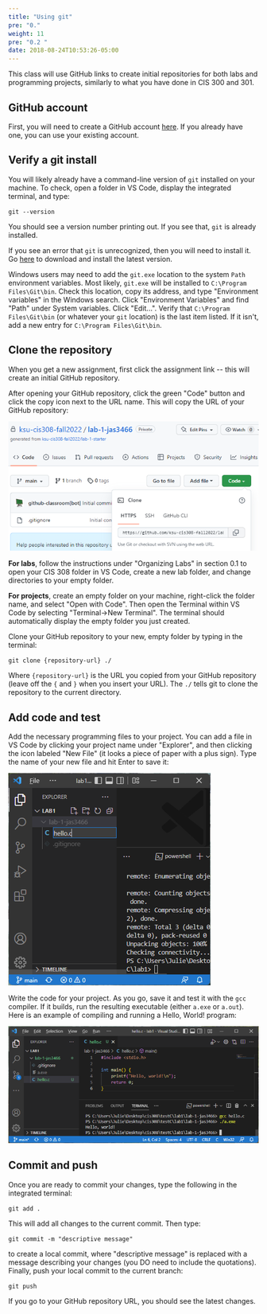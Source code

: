 ```yaml
---
title: "Using git"
pre: "0."
weight: 11
pre: "0.2 "
date: 2018-08-24T10:53:26-05:00
---
```


This class will use GitHub links to create initial repositories for both labs and programming projects, similarly to what you have done in CIS 300 and 301. 

## GitHub account

First, you will need to create a GitHub account [here](https://github.com/). If you already have one, you can use your existing account.

## Verify a git install

You will likely already have a command-line version of `git` installed on your machine. To check, open a folder in VS Code, display the integrated terminal, and type:

```text
git --version
```

You should see a version number printing out. If you see that, `git` is already installed.

If you see an error that `git` is unrecognized, then you will need to install it. Go [here](https://git-scm.com/downloads) to download and install the latest version.

Windows users may need to add the `git.exe` location to the system `Path` environment variables. Most likely, `git.exe` will be installed to `C:\Program Files\Git\bin`. Check this location, copy its address, and type "Environment variables" in the Windows search. Click "Environment Variables" and find "Path" under System variables. Click "Edit...". Verify that `C:\Program Files\Git\bin` (or whatever your `git` location) is the last item listed. If it isn't, add a new entry for `C:\Program Files\Git\bin`.

## Clone the repository
When you get a new assignment, first click the assignment link -- this will create an initial GitHub repository. 

After opening your GitHub repository, click the green "Code" button and click the copy icon next to the URL name. This will copy the URL of your GitHub repository:

![Clone repo](/images/gitHubRepo.png)

**For labs**, follow the instructions under "Organizing Labs" in section 0.1 to open your CIS 308 folder in VS Code, create a new lab folder, and change directories to your empty folder.

**For projects**, create an empty folder on your machine, right-click the folder name, and select "Open with Code". Then open the Terminal within VS Code by selecting "Terminal->New Terminal". The terminal should automatically display the empty folder you just created.

Clone your GitHub repository to your new, empty folder by typing in the terminal:

```text
git clone {repository-url} ./
```

Where `{repository-url}` is the URL you copied from your GitHub repository (leave off the `{` and `}` when you insert your URL). The `./` tells git to clone the repository to the current directory.

## Add code and test

Add the necessary programming files to your project. You can add a file in VS Code by clicking your project name under "Explorer", and then clicking the icon labeled "New File" (it looks a piece of paper with a plus sign). Type the name of your new file and hit Enter to save it:

![add file](/images/vsCodeAddFile.png)

Write the code for your project. As you go, save it and test it with the `gcc` compiler. If it builds, run the resulting executable (either `a.exe` or `a.out`). Here is an example of compiling and running a Hello, World! program:

![compile run](/images/compileRunHello.png)

## Commit and push

Once you are ready to commit your changes, type the following in the integrated terminal:

```text
git add .
```

This will add all changes to the current commit. Then type:

```text
git commit -m "descriptive message"
```

to create a local commit, where "descriptive message" is replaced with a message describing your changes (you DO need to include the quotations). Finally, push your local commit to the current branch:

```text
git push
```

If you go to your GitHub repository URL, you should see the latest changes.